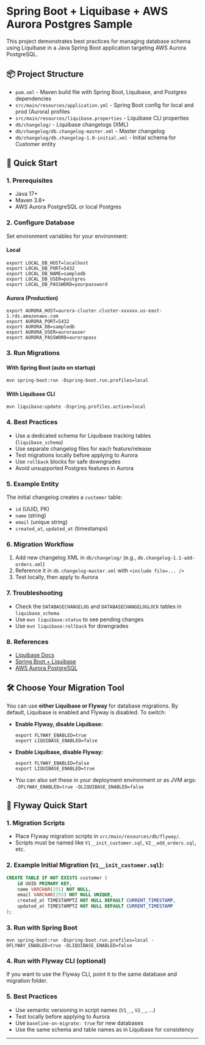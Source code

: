 # Spring Boot + Liquibase + AWS Aurora Postgres Sample

This project demonstrates best practices for managing database schema using Liquibase in a Java Spring Boot application targeting AWS Aurora PostgreSQL.

## 📦 Project Structure

- `pom.xml` - Maven build file with Spring Boot, Liquibase, and Postgres dependencies
- `src/main/resources/application.yml` - Spring Boot config for local and prod (Aurora) profiles
- `src/main/resources/liquibase.properties` - Liquibase CLI properties
- `db/changelog/` - Liquibase changelogs (XML)
- `db/changelog/db.changelog-master.xml` - Master changelog
- `db/changelog/db.changelog-1.0-initial.xml` - Initial schema for Customer entity

## 🚀 Quick Start

### 1. Prerequisites
- Java 17+
- Maven 3.8+
- AWS Aurora PostgreSQL or local Postgres

### 2. Configure Database
Set environment variables for your environment:

#### Local
```
export LOCAL_DB_HOST=localhost
export LOCAL_DB_PORT=5432
export LOCAL_DB_NAME=sampledb
export LOCAL_DB_USER=postgres
export LOCAL_DB_PASSWORD=yourpassword
```

#### Aurora (Production)
```
export AURORA_HOST=aurora-cluster.cluster-xxxxxx.us-east-1.rds.amazonaws.com
export AURORA_PORT=5432
export AURORA_DB=sampledb
export AURORA_USER=aurorauser
export AURORA_PASSWORD=aurorapass
```

### 3. Run Migrations

#### With Spring Boot (auto on startup)
```
mvn spring-boot:run -Dspring-boot.run.profiles=local
```

#### With Liquibase CLI
```
mvn liquibase:update -Dspring.profiles.active=local
```

### 4. Best Practices
- Use a dedicated schema for Liquibase tracking tables (`liquibase_schema`)
- Use separate changelog files for each feature/release
- Test migrations locally before applying to Aurora
- Use `rollback` blocks for safe downgrades
- Avoid unsupported Postgres features in Aurora

### 5. Example Entity
The initial changelog creates a `customer` table:
- `id` (UUID, PK)
- `name` (string)
- `email` (unique string)
- `created_at`, `updated_at` (timestamps)

### 6. Migration Workflow
1. Add new changelog XML in `db/changelog/` (e.g., `db.changelog-1.1-add-orders.xml`)
2. Reference it in `db.changelog-master.xml` with `<include file=... />`
3. Test locally, then apply to Aurora

### 7. Troubleshooting
- Check the `DATABASECHANGELOG` and `DATABASECHANGELOGLOCK` tables in `liquibase_schema`
- Use `mvn liquibase:status` to see pending changes
- Use `mvn liquibase:rollback` for downgrades

### 8. References
- [Liquibase Docs](https://docs.liquibase.com/)
- [Spring Boot + Liquibase](https://docs.spring.io/spring-boot/docs/current/reference/html/howto.html#howto.data-initialization.migration-tool.liquibase)
- [AWS Aurora PostgreSQL](https://docs.aws.amazon.com/AmazonRDS/latest/AuroraUserGuide/AuroraPostgreSQL.Reference.html) 

## 🛠️ Choose Your Migration Tool

You can use **either Liquibase or Flyway** for database migrations. By default, Liquibase is enabled and Flyway is disabled. To switch:

- **Enable Flyway, disable Liquibase:**
  ```
  export FLYWAY_ENABLED=true
  export LIQUIBASE_ENABLED=false
  ```
- **Enable Liquibase, disable Flyway:**
  ```
  export FLYWAY_ENABLED=false
  export LIQUIBASE_ENABLED=true
  ```
- You can also set these in your deployment environment or as JVM args:
  `-DFLYWAY_ENABLED=true -DLIQUIBASE_ENABLED=false`

## 🚀 Flyway Quick Start

### 1. Migration Scripts
- Place Flyway migration scripts in `src/main/resources/db/flyway/`.
- Scripts must be named like `V1__init_customer.sql`, `V2__add_orders.sql`, etc.

### 2. Example Initial Migration (`V1__init_customer.sql`):
```sql
CREATE TABLE IF NOT EXISTS customer (
    id UUID PRIMARY KEY,
    name VARCHAR(255) NOT NULL,
    email VARCHAR(255) NOT NULL UNIQUE,
    created_at TIMESTAMPTZ NOT NULL DEFAULT CURRENT_TIMESTAMP,
    updated_at TIMESTAMPTZ NOT NULL DEFAULT CURRENT_TIMESTAMP
);
```

### 3. Run with Spring Boot
```
mvn spring-boot:run -Dspring-boot.run.profiles=local -DFLYWAY_ENABLED=true -DLIQUIBASE_ENABLED=false
```

### 4. Run with Flyway CLI (optional)
If you want to use the Flyway CLI, point it to the same database and migration folder.

### 5. Best Practices
- Use semantic versioning in script names (`V1__`, `V2__`, ...)
- Test locally before applying to Aurora
- Use `baseline-on-migrate: true` for new databases
- Use the same schema and table names as in Liquibase for consistency

--- 